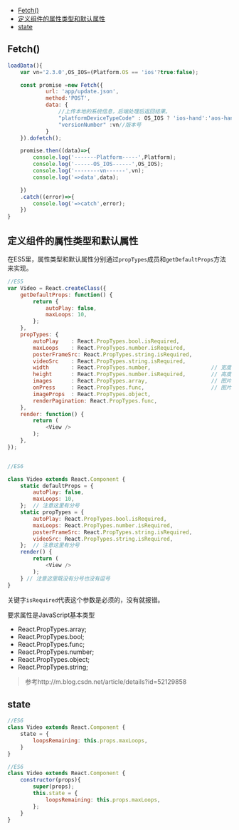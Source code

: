 
<!-- toc orderedList:0 -->

- [Fetch()](#fetch)
- [定义组件的属性类型和默认属性](#定义组件的属性类型和默认属性)
- [state](#state)

<!-- tocstop -->
## Fetch()

```js
loadData(){
    var vn='2.3.0',OS_IOS=(Platform.OS == 'ios'?true:false);

    const promise =new Fetch({
            url: 'app/update.json',
            method:'POST',
            data: {
                //上传本地的系统信息，后端处理后返回结果。
                "platformDeviceTypeCode" : OS_IOS ? 'ios-hand':'aos-hand',//传入当前版本系统
                "versionNumber" :vn//版本号
            }
    }).dofetch();

    promise.then((data)=>{
        console.log('-------Platform-----',Platform);
        console.log('------OS_IOS------',OS_IOS);
        console.log('--------vn------',vn);
        console.log('=>data',data);

    })
    .catch((error)=>{
        console.log('=>catch',error);
    })
}
```

## 定义组件的属性类型和默认属性

在ES5里，属性类型和默认属性分别通过`propTypes`成员和`getDefaultProps`方法来实现。

```js
//ES5
var Video = React.createClass({
    getDefaultProps: function() {
        return {
            autoPlay: false,
            maxLoops: 10,
        };
    },
    propTypes: {
        autoPlay    : React.PropTypes.bool.isRequired,
        maxLoops    : React.PropTypes.number.isRequired,
        posterFrameSrc: React.PropTypes.string.isRequired,
        videoSrc    : React.PropTypes.string.isRequired,
        width 		: React.PropTypes.number, 					// 宽度
		height		: React.PropTypes.number.isRequired, 		// 高度，必须
		images		: React.PropTypes.array,					// 图片数组
		onPress		: React.PropTypes.func,						// 图片点击事件，回传图片下标
		imageProps  : React.PropTypes.object,
		renderPagination: React.PropTypes.func,
    },
    render: function() {
        return (
            <View />
        );
    },
});


//ES6

class Video extends React.Component {
    static defaultProps = {
        autoPlay: false,
        maxLoops: 10,
    };  // 注意这里有分号
    static propTypes = {
        autoPlay: React.PropTypes.bool.isRequired,
        maxLoops: React.PropTypes.number.isRequired,
        posterFrameSrc: React.PropTypes.string.isRequired,
        videoSrc: React.PropTypes.string.isRequired,
    };  // 注意这里有分号
    render() {
        return (
            <View />
        );
    } // 注意这里既没有分号也没有逗号
}
```
关键字`isRequired`代表这个参数是必须的，没有就报错。

要求属性是JavaScript基本类型

 - React.PropTypes.array;
 - React.PropTypes.bool;
 - React.PropTypes.func;
 - React.PropTypes.number;
 - React.PropTypes.object;
 - React.PropTypes.string;

>参考http://m.blog.csdn.net/article/details?id=52129858


## state

```js
//ES6
class Video extends React.Component {
    state = {
        loopsRemaining: this.props.maxLoops,
    }
}

//ES6
class Video extends React.Component {
    constructor(props){
        super(props);
        this.state = {
            loopsRemaining: this.props.maxLoops,
        };
    }
}
```
